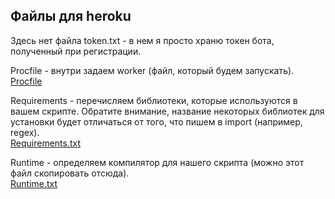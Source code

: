 ## Файлы для heroku

Здесь нет файла token.txt - в нем я просто храню токен бота, полученный при регистрации.

Procfile - внутри задаем worker (файл, который будем запускать).  
[Procfile](https://github.com/rogovich/2020_DPO_PythonProg/blob/master/11_Bot/Procfile)

Requirements - перечисляем библиотеки, которые используются в вашем скрипте. Обратите внимание, название некоторых библиотек для установки будет отличаться от того, что пишем в import (например, regex).  
[Requirements.txt](https://github.com/rogovich/2020_DPO_PythonProg/blob/master/11_Bot/requirements.txt)

Runtime - определяем компилятор для нашего скрипта (можно этот файл скопировать отсюда).  
[Runtime.txt](https://github.com/rogovich/2020_DPO_PythonProg/blob/master/11_Bot/runtime.txt)
